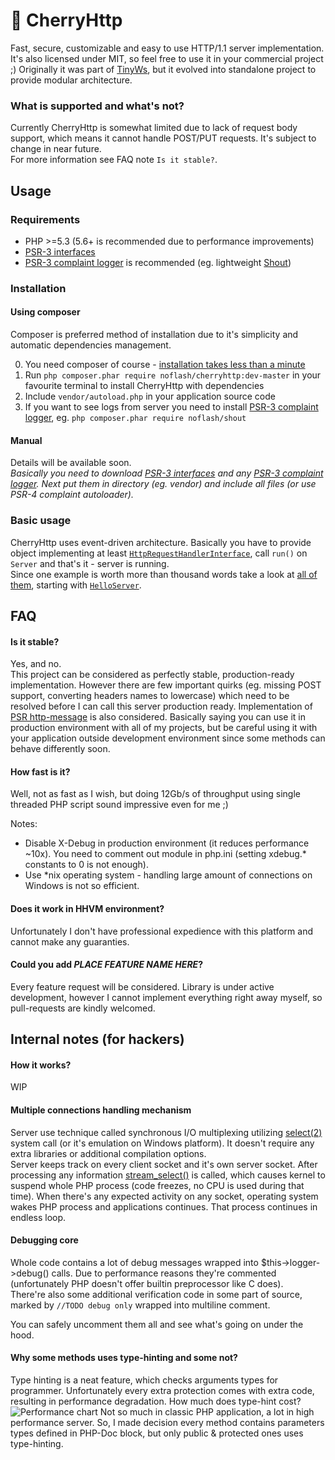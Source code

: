# &#127826; CherryHttp
Fast, secure, customizable and easy to use HTTP/1.1 server implementation. It's also licensed under MIT, so feel free to use it in your commercial project ;)
Originally it was part of [TinyWs](https://github.com/kiler129/TinyWs), but it evolved into standalone project to provide modular architecture.

### What is supported and what's not?
Currently CherryHttp is somewhat limited due to lack of request body support, which means it cannot handle POST/PUT requests. It's subject to change in near future.  
For more information see FAQ note `Is it stable?`.

## Usage
### Requirements
  * PHP >=5.3 (5.6+ is recommended due to performance improvements)
  * [PSR-3 interfaces](https://github.com/php-fig/log)
  * [PSR-3 complaint logger](https://packagist.org/search/?tags=psr-3) is recommended (eg. lightweight [Shout](https://github.com/kiler129/shout))

### Installation
#### Using composer
Composer is preferred method of installation due to it's simplicity and automatic dependencies management.

  0. You need composer of course - [installation takes less than a minute](https://getcomposer.org/download/)
  1. Run `php composer.phar require noflash/cherryhttp:dev-master` in your favourite terminal to install CherryHttp with dependencies
  2. Include `vendor/autoload.php` in your application source code
  3. If you want to see logs from server you need to install [PSR-3 complaint logger](https://packagist.org/search/?tags=psr-3), eg. `php composer.phar require noflash/shout` 
 
#### Manual
Details will be available soon.  
*Basically you need to download [PSR-3 interfaces](https://github.com/php-fig/log) and any [PSR-3 complaint logger](https://packagist.org/search/?tags=psr-3). Next put them in directory (eg. vendor) and include all files (or use PSR-4 complaint autoloader).*

### Basic usage
CherryHttp uses event-driven architecture. Basically you have to provide object implementing at least [`HttpRequestHandlerInterface`](https://github.com/kiler129/CherryHttp/blob/master/src/HttpRequestHandlerInterface.php), call `run()` on `Server` and that's it - server is running.  
Since one example is worth more than thousand words take a look at [all of them](https://github.com/kiler129/CherryHttp/blob/master/examples/), starting with [`HelloServer`](https://github.com/kiler129/CherryHttp/blob/master/examples/HelloServer.php).

## FAQ
#### Is it stable?
Yes, and no.  
This project can be considered as perfectly stable, production-ready implementation. However there are few important quirks (eg. missing POST support, converting headers names to lowercase) which need to be resolved before I can call this server production ready. Implementation of [PSR http-message](https://github.com/php-fig/fig-standards/blob/master/proposed/http-message.md) is also considered.
Basically saying you can use it in production environment with all of my projects, but be careful using it with your application outside development environment since some methods can behave differently soon.


#### How fast is it?
Well, not as fast as I wish, but doing 12Gb/s of throughput using single threaded PHP script sound impressive even for me ;)

Notes:
  * Disable X-Debug in production environment (it reduces performance ~10x). You need to comment out module in php.ini (setting xdebug.* constants to 0 is not enough).
  * Use *nix operating system - handling large amount of connections on Windows is not so efficient.

#### Does it work in HHVM environment?
Unfortunately I don't have professional expedience with this platform and cannot make any guaranties.

#### Could you add *PLACE FEATURE NAME HERE*?
Every feature request will be considered. Library is under active development, however I cannot implement everything right away myself, so pull-requests are kindly welcomed.

## Internal notes (for hackers)
#### How it works?
WIP

#### Multiple connections handling mechanism
Server use technique called synchronous I/O multiplexing utilizing [select(2)](http://linux.die.net/man/2/select) system call (or it's emulation on Windows platform). It doesn't require any extra libraries or additional compilation options.  
Server keeps track on every client socket and it's own server socket. After processing any information [stream_select()](http://php.net/stream_select) is called, which causes kernel to suspend whole PHP process (code freezes, no CPU is used during that time). When there's any expected activity on any socket, operating system wakes PHP process and applications continues. That process continues in endless loop.

#### Debugging core
Whole code contains a lot of debug messages wrapped into $this->logger->debug() calls. Due to performance reasons they're commented (unfortunately PHP doesn't offer builtin preprocessor like C does).  
There're also some additional verification code in some part of source, marked by `//TODO debug only` wrapped into multiline comment.

You can safely uncomment them all and see what's going on under the hood.

#### Why some methods uses type-hinting and some not?
Type hinting is a neat feature, which checks arguments types for programmer. Unfortunately every extra protection comes with extra code, resulting in performance degradation. How much does type-hint cost?  
![Performance chart](http://i.imgur.com/7fdDjFz.png)
Not so much in classic PHP application, a lot in high performance server. So, I made decision every method contains parameters types defined in PHP-Doc block, but only public & protected ones uses type-hinting.